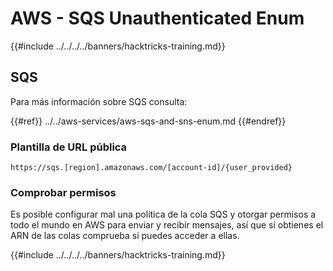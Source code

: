 # AWS - SQS Unauthenticated Enum

{{#include ../../../../banners/hacktricks-training.md}}

## SQS

Para más información sobre SQS consulta:

{{#ref}}
../../aws-services/aws-sqs-and-sns-enum.md
{{#endref}}

### Plantilla de URL pública
```
https://sqs.[region].amazonaws.com/[account-id]/{user_provided}
```
### Comprobar permisos

Es posible configurar mal una política de la cola SQS y otorgar permisos a todo el mundo en AWS para enviar y recibir mensajes, así que si obtienes el ARN de las colas comprueba si puedes acceder a ellas.

{{#include ../../../../banners/hacktricks-training.md}}
